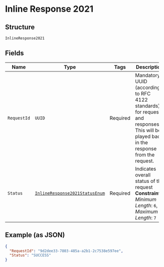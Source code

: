 
# Inline Response 2021

## Structure

`InlineResponse2021`

## Fields

| Name | Type | Tags | Description | Getter | Setter |
|  --- | --- | --- | --- | --- | --- |
| `RequestId` | `UUID` | Required | Mandatory UUID (according to RFC 4122 standards) for requests and responses. This will be played back in the response from the request. | UUID getRequestId() | setRequestId(UUID requestId) |
| `Status` | [`InlineResponse2021StatusEnum`](../../doc/models/inline-response-2021-status-enum.md) | Required | Indicates overall status of the request<br>**Constraints**: *Minimum Length*: `6`, *Maximum Length*: `7` | InlineResponse2021StatusEnum getStatus() | setStatus(InlineResponse2021StatusEnum status) |

## Example (as JSON)

```json
{
  "RequestId": "9d2dee33-7803-485a-a2b1-2c7538e597ee",
  "Status": "SUCCESS"
}
```

